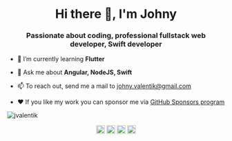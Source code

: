 <h1 align="center">Hi there 👋, I'm Johny</h1>
<h3 align="center">Passionate about coding, professional fullstack web developer, Swift developer</h3>

- 🌱 I’m currently learning **Flutter**

- 💬 Ask me about **Angular, NodeJS, Swift**

- 📫 To reach out, send me a mail to johny.valentik@gmail.com

- ❤️ If you like my work you can sponsor me via <a href='https://github.com/sponsors/jvalentik'>GitHub Sponsors program</a>

<img src="https://github-readme-stats.vercel.app/api?username=jvalentik&show_icons=true" alt="jvalentik" /> </p>


<p align="center">
<a href="https://dev.to/jvalentik" target="blank"><img align="center" src="https://cdn.jsdelivr.net/npm/simple-icons@3.0.1/icons/dev-dot-to.svg" alt="@jvalentik" height="20" width="20" /></a>
<a href="https://twitter.com/johnyvalentik" target="blank"><img align="center" src="https://cdn.jsdelivr.net/npm/simple-icons@3.0.1/icons/twitter.svg" alt="@johnyvalentik" height="20" width="20" /></a>
<a href="https://linkedin.com/in/janvalentik" target="blank"><img align="center" src="https://cdn.jsdelivr.net/npm/simple-icons@3.0.1/icons/linkedin.svg" alt="janvalentik" height="20" width="20" /></a>
<a href="https://medium.com/@johnyvalentik" target="blank"><img align="center" src="https://cdn.jsdelivr.net/npm/simple-icons@3.0.1/icons/medium.svg" alt="@johnyvalentik" height="20" width="20" /></a>
</p>
